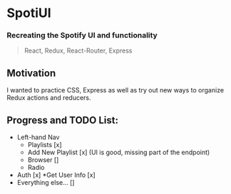 # SpotiUI

### Recreating the Spotify UI and functionality

> React, Redux, React-Router, Express

## Motivation
I wanted to practice CSS, Express as well as try out new ways to organize Redux actions and reducers.

## Progress and TODO List:
* Left-hand Nav
  * Playlists [x]
  * Add New Playlist [x] (UI is good, missing part of the endpoint)
  * Browser []
  * Radio
* Auth [x]
*Get User Info [x]
* Everything else... []
